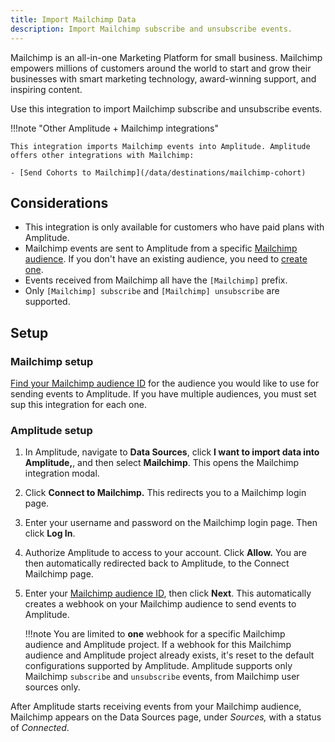 ```yaml
---
title: Import Mailchimp Data
description: Import Mailchimp subscribe and unsubscribe events. 
---
```


Mailchimp is an all-in-one Marketing Platform for small business. Mailchimp empowers millions of customers around the world to start and grow their businesses with smart marketing technology, award-winning support, and inspiring content.

Use this integration to import Mailchimp subscribe and unsubscribe events.

!!!note "Other Amplitude + Mailchimp integrations"

    This integration imports Mailchimp events into Amplitude. Amplitude offers other integrations with Mailchimp: 

    - [Send Cohorts to Mailchimp](/data/destinations/mailchimp-cohort)

## Considerations

- This integration is only available for customers who have paid plans with Amplitude.
- Mailchimp events are sent to Amplitude from a specific [Mailchimp audience](https://mailchimp.com/help/getting-started-audience/ "https://mailchimp.com/help/getting-started-audience/"). If you don't have an existing audience, you need to [create one](https://mailchimp.com/help/create-audience/ "https://mailchimp.com/help/create-audience/").
- Events received from Mailchimp all have the `[Mailchimp]` prefix. 
- Only `[Mailchimp] subscribe` and `[Mailchimp] unsubscribe` are supported.

## Setup 

### Mailchimp setup

[Find your Mailchimp audience ID](https://mailchimp.com/help/find-audience-id/) for the audience you would like to use for sending events to Amplitude. If you have multiple audiences, you must set sup this integration for each one.

### Amplitude setup

1. In Amplitude, navigate to **Data Sources**, click **I want to import data into Amplitude,**, and then select **Mailchimp**. This opens the Mailchimp integration modal.
2. Click **Connect to Mailchimp.** This redirects you to a Mailchimp login page.
3. Enter your username and password on the Mailchimp login page. Then click **Log In**.
4. Authorize Amplitude to access to your account. Click **Allow.** You are then automatically redirected back to Amplitude, to the Connect Mailchimp page.
5. Enter your [Mailchimp audience ID](https://mailchimp.com/help/find-audience-id), then click **Next**. This automatically creates a webhook on your Mailchimp audience to send events to Amplitude.

    !!!note
        You are limited to **one** webhook for a specific Mailchimp audience and Amplitude project. If a webhook for this Mailchimp audience and Amplitude project already exists, it's reset to the default configurations supported by Amplitude. Amplitude supports only Mailchimp `subscribe` and `unsubscribe` events, from Mailchimp user sources only.

After Amplitude starts receiving events from your Mailchimp audience, Mailchimp appears on the Data Sources page, under *Sources,* with a status of *Connected*.